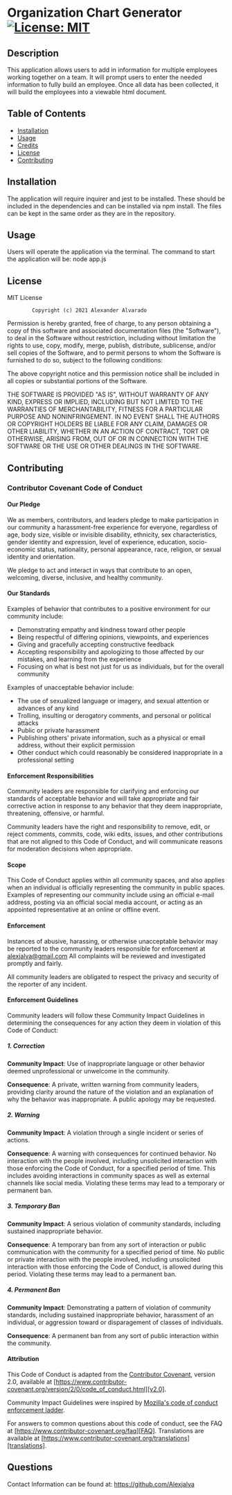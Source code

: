 # Organization Chart Generator            [![License: MIT](https://img.shields.io/badge/License-MIT-yellow.svg)](https://opensource.org/licenses/MIT) 

## Description

This application allows users to add in information for multiple employees working together on a team. It will prompt users to enter the needed information to fully build an employee. Once all data has been collected, it will build the employees into a viewable html document. 

## Table of Contents

* [Installation](#installation)
* [Usage](#usage)
* [Credits](#credits)
* [License](#license)
* [Contributing](#contributing)

## Installation

The application will require inquirer and jest to be installed. These should be included in the dependencies and can be installed via npm install. The files can be kept in the same order as they are in the repository.

## Usage

Users will operate the application via the terminal. The command to start the application will be: node app.js

## License

MIT License

            Copyright (c) 2021 Alexander Alvarado


Permission is hereby granted, free of charge, to any person obtaining a copy of this software and associated documentation files (the "Software"), to deal in the Software without restriction, including without limitation the rights to use, copy, modify, merge, publish, distribute, sublicense, and/or sell copies of the Software, and to permit persons to whom the Software is furnished to do so, subject to the following conditions:

The above copyright notice and this permission notice shall be included in all copies or substantial portions of the Software.

THE SOFTWARE IS PROVIDED "AS IS", WITHOUT WARRANTY OF ANY KIND, EXPRESS OR IMPLIED, INCLUDING BUT NOT LIMITED TO THE WARRANTIES OF MERCHANTABILITY, FITNESS FOR A PARTICULAR PURPOSE AND NONINFRINGEMENT. IN NO EVENT SHALL THE AUTHORS OR COPYRIGHT HOLDERS BE LIABLE FOR ANY CLAIM, DAMAGES OR OTHER LIABILITY, WHETHER IN AN ACTION OF CONTRACT, TORT OR OTHERWISE, ARISING FROM, OUT OF OR IN CONNECTION WITH THE SOFTWARE OR THE USE OR OTHER DEALINGS IN THE SOFTWARE.

## Contributing

### Contributor Covenant Code of Conduct

#### Our Pledge

We as members, contributors, and leaders pledge to make participation in our community a harassment-free experience for everyone, regardless of age, body size, visible or invisible disability, ethnicity, sex characteristics, gender  identity and expression, level of experience, education, socio-economic status, nationality, personal appearance, race, religion, or sexual identity and orientation.

We pledge to act and interact in ways that contribute to an open, welcoming, diverse, inclusive, and healthy community.

#### Our Standards

Examples of behavior that contributes to a positive environment for our community include:

* Demonstrating empathy and kindness toward other people
* Being respectful of differing opinions, viewpoints, and experiences
* Giving and gracefully accepting constructive feedback
* Accepting responsibility and apologizing to those affected by our mistakes, and learning from the experience
* Focusing on what is best not just for us as individuals, but for the overall community

Examples of unacceptable behavior include:

* The use of sexualized language or imagery, and sexual attention or advances of any kind
* Trolling, insulting or derogatory comments, and personal or political attacks
* Public or private harassment
* Publishing others' private information, such as a physical or email address, without their explicit permission
* Other conduct which could reasonably be considered inappropriate in a professional setting

#### Enforcement Responsibilities

Community leaders are responsible for clarifying and enforcing our standards of acceptable behavior and will take appropriate and fair corrective action in response to any behavior that they deem inappropriate, threatening, offensive, or harmful.

Community leaders have the right and responsibility to remove, edit, or reject comments, commits, code, wiki edits, issues, and other contributions that are not aligned to this Code of Conduct, and will communicate reasons for moderation decisions when appropriate.

#### Scope

This Code of Conduct applies within all community spaces, and also applies when an individual is officially representing the community in public spaces. Examples of representing our community include using an official e-mail address, posting via an official social media account, or acting as an appointed representative at an online or offline event.

#### Enforcement

Instances of abusive, harassing, or otherwise unacceptable behavior may be reported to the community leaders responsible for enforcement at alexjalva@gmail.com
All complaints will be reviewed and investigated promptly and fairly.

All community leaders are obligated to respect the privacy and security of the reporter of any incident.

#### Enforcement Guidelines

Community leaders will follow these Community Impact Guidelines in determining the consequences for any action they deem in violation of this Code of Conduct:

##### 1. Correction

**Community Impact**: Use of inappropriate language or other behavior deemed unprofessional or unwelcome in the community.

**Consequence**: A private, written warning from community leaders, providing clarity around the nature of the violation and an explanation of why the behavior was inappropriate. A public apology may be requested.

##### 2. Warning

**Community Impact**: A violation through a single incident or series of actions.

**Consequence**: A warning with consequences for continued behavior. No interaction with the people involved, including unsolicited interaction with those enforcing the Code of Conduct, for a specified period of time. This includes avoiding interactions in community spaces as well as external channels like social media. Violating these terms may lead to a temporary or permanent ban.

##### 3. Temporary Ban

**Community Impact**: A serious violation of community standards, including sustained inappropriate behavior.

**Consequence**: A temporary ban from any sort of interaction or public communication with the community for a specified period of time. No public or private interaction with the people involved, including unsolicited interaction with those enforcing the Code of Conduct, is allowed during this period. Violating these terms may lead to a permanent ban.

##### 4. Permanent Ban

**Community Impact**: Demonstrating a pattern of violation of community standards, including sustained inappropriate behavior,  harassment of an individual, or aggression toward or disparagement of classes of individuals.

**Consequence**: A permanent ban from any sort of public interaction within the community.

#### Attribution

This Code of Conduct is adapted from the [Contributor Covenant][homepage], version 2.0, available at [https://www.contributor-covenant.org/version/2/0/code_of_conduct.html][v2.0].

Community Impact Guidelines were inspired by [Mozilla's code of conduct enforcement ladder][Mozilla CoC].

For answers to common questions about this code of conduct, see the FAQ at [https://www.contributor-covenant.org/faq][FAQ]. Translations are available at [https://www.contributor-covenant.org/translations][translations].

[homepage]: https://www.contributor-covenant.org 
[v2.0]: https://www.contributor-covenant.org/version/2/0/code_of_conduct.html 
[Mozilla CoC]: https://github.com/mozilla/diversity 
[FAQ]: https://www.contributor-covenant.org/faq 
[translations]: https://www.contributor-covenant.org/translations 


## Questions

Contact Information can be found at: https://github.com/Alexjalva